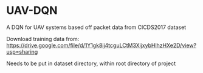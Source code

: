 # UAV-DQN
A DQN for UAV systems based off packet data from CICDS2017 dataset

Download training data from:
https://drive.google.com/file/d/1Y1gk8ij4tcguLCtM3XijxybHlhzHXe2D/view?usp=sharing

Needs to be put in dataset directory, within root directory of project 
